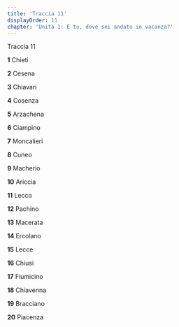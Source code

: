 ```yaml
---
title: 'Traccia 11'
displayOrder: 11
chapter: 'Unità 1: E tu, dove sei andato in vacanza?'
---
```


Traccia 11

**1** Chieti

**2** Cesena

**3** Chiavari

**4** Cosenza

**5** Arzachena

**6** Ciampino

**7** Moncalieri

**8** Cuneo

**9** Macherio

**10** Ariccia

**11** Lecco

**12** Pachino

**13** Macerata

**14** Ercolano

**15** Lecce

**16** Chiusi

**17** Fiumicino

**18** Chiavenna

**19** Bracciano

**20** Piacenza
